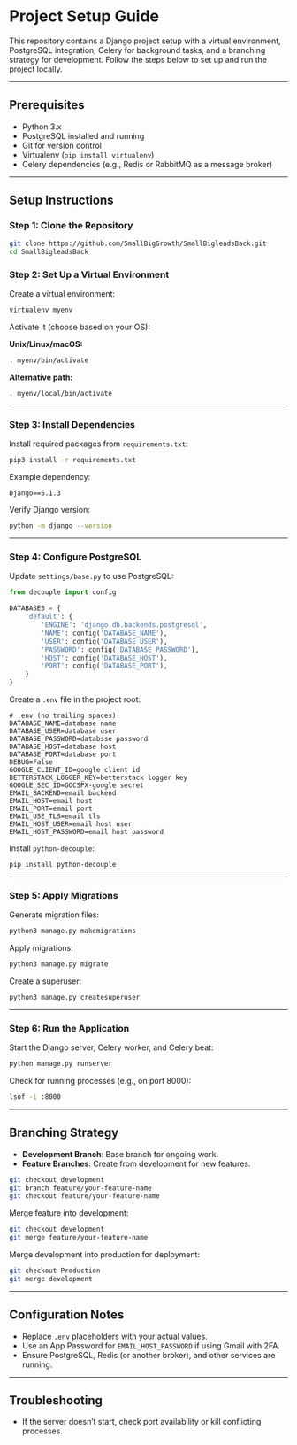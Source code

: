 # Project Setup Guide

This repository contains a Django project setup with a virtual environment, PostgreSQL integration, Celery for background tasks, and a branching strategy for development. Follow the steps below to set up and run the project locally.

---

## Prerequisites

- Python 3.x
- PostgreSQL installed and running
- Git for version control
- Virtualenv (`pip install virtualenv`)
- Celery dependencies (e.g., Redis or RabbitMQ as a message broker)

---

## Setup Instructions

### Step 1: Clone the Repository

```bash
git clone https://github.com/SmallBigGrowth/SmallBigleadsBack.git
cd SmallBigleadsBack
```

### Step 2: Set Up a Virtual Environment

Create a virtual environment:

```bash
virtualenv myenv
```

Activate it (choose based on your OS):

**Unix/Linux/macOS:**

```bash
. myenv/bin/activate
```

**Alternative path:**

```bash
. myenv/local/bin/activate
```

---

### Step 3: Install Dependencies

Install required packages from `requirements.txt`:

```bash
pip3 install -r requirements.txt
```

Example dependency:

```
Django==5.1.3
```

Verify Django version:

```bash
python -m django --version
```

---

### Step 4: Configure PostgreSQL

Update `settings/base.py` to use PostgreSQL:

```python
from decouple import config

DATABASES = {
    'default': {
        'ENGINE': 'django.db.backends.postgresql',
        'NAME': config('DATABASE_NAME'),
        'USER': config('DATABASE_USER'),
        'PASSWORD': config('DATABASE_PASSWORD'),
        'HOST': config('DATABASE_HOST'),
        'PORT': config('DATABASE_PORT'),
    }
}
```

Create a `.env` file in the project root:

```
# .env (no trailing spaces)
DATABASE_NAME=database name
DATABASE_USER=database user
DATABASE_PASSWORD=databsse password
DATABASE_HOST=database host
DATABASE_PORT=database port
DEBUG=False
GOOGLE_CLIENT_ID=google client id
BETTERSTACK_LOGGER_KEY=betterstack logger key
GOOGLE_SEC_ID=GOCSPX-google secret
EMAIL_BACKEND=email backend
EMAIL_HOST=email host
EMAIL_PORT=email port
EMAIL_USE_TLS=email tls
EMAIL_HOST_USER=email host user
EMAIL_HOST_PASSWORD=email host password

```

Install `python-decouple`:

```bash
pip install python-decouple
```

---

### Step 5: Apply Migrations

Generate migration files:

```bash
python3 manage.py makemigrations
```

Apply migrations:

```bash
python3 manage.py migrate
```

Create a superuser:

```bash
python3 manage.py createsuperuser
```

---

### Step 6: Run the Application

Start the Django server, Celery worker, and Celery beat:

```bash
python manage.py runserver 
```

Check for running processes (e.g., on port 8000):

```bash
lsof -i :8000
```


---

## Branching Strategy

- **Development Branch**: Base branch for ongoing work.
- **Feature Branches**: Create from development for new features.

```bash
git checkout development
git branch feature/your-feature-name
git checkout feature/your-feature-name
```

Merge feature into development:

```bash
git checkout development
git merge feature/your-feature-name
```

Merge development into production for deployment:

```bash
git checkout Production
git merge development
```

---

## Configuration Notes

- Replace `.env` placeholders with your actual values.
- Use an App Password for `EMAIL_HOST_PASSWORD` if using Gmail with 2FA.
- Ensure PostgreSQL, Redis (or another broker), and other services are running.

---

## Troubleshooting

- If the server doesn’t start, check port availability or kill conflicting processes.